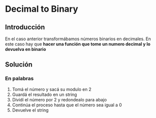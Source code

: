 
# Decimal to Binary
## Introducción
En el caso anterior transformábamos números binarios en decimales. En este caso hay que **hacer una función que tome un numero decimal y lo devuelva en binario**

## Solución
### En palabras
1. Tomá el número y sacá su modulo en 2
2. Guardá el resultado en un string
3. Dividí el número por 2 y redondealo para abajo
4. Continúa el proceso hasta que el número sea igual a 0
5. Devuelve el string
